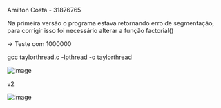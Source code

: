 Amilton Costa - 31876765

Na primeira versão o programa estava retornando erro de segmentação, para corrigir isso foi necessário alterar a função factorial()

-> Teste com 1000000

gcc taylorthread.c -lpthread -o taylorthread

![image](https://github.com/Amiltonlopescosta/ComputacaoParalela5G/assets/79999632/28609853-db46-4663-82df-00ec58067f6c)


v2

![image](https://github.com/Amiltonlopescosta/ComputacaoParalela5G/assets/79999632/bf94e918-fc5c-4229-8b09-c8dd3ef65442)
